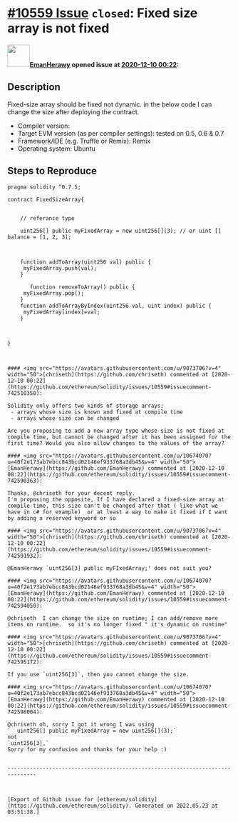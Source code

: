 # [\#10559 Issue](https://github.com/ethereum/solidity/issues/10559) `closed`: Fixed size array is not fixed  

#### <img src="https://avatars.githubusercontent.com/u/10674070?u=40f2e173ab7ebcc843bcd02146ef933768a3db45&v=4" width="50">[EmanHerawy](https://github.com/EmanHerawy) opened issue at [2020-12-10 00:22](https://github.com/ethereum/solidity/issues/10559):

<!--## Prerequisites

- First, many thanks for taking part in the community. We really appreciate that.
- We realize there is a lot of information requested here. We ask only that you do your best to provide as much information as possible so we can better help you.
- Support questions are better asked in one of the following locations:
	- [Solidity chat](https://gitter.im/ethereum/solidity)
	- [Stack Overflow](https://ethereum.stackexchange.com/)
- Ensure the issue isn't already reported.
- The issue should be reproducible with the latest solidity version; however, this isn't a hard requirement and being reproducible with an older version is sufficient.
-->

## Description

Fixed-size array should be fixed not dynamic.  in the below code I can change the size after deploying the contract.

- Compiler version:
- Target EVM version (as per compiler settings): tested on 0.5, 0.6 & 0.7
- Framework/IDE (e.g. Truffle or Remix): Remix 
- Operating system: Ubuntu

## Steps to Reproduce


```solidity
pragma solidity ^0.7.5;

contract FixedSizeArray{
    

    // referance type
   
    uint256[] public myFixedArray = new uint256[](3); // or uint [] balance = [1, 2, 3];



    function addToArray(uint256 val) public {
     myFixedArray.push(val);
    }

       function removeToArray() public {
     myFixedArray.pop();
    }
    function addToArrayByIndex(uint256 val, uint index) public {
     myFixedArray[index]=val;
    }

   
    
} 



#### <img src="https://avatars.githubusercontent.com/u/9073706?v=4" width="50">[chriseth](https://github.com/chriseth) commented at [2020-12-10 00:22](https://github.com/ethereum/solidity/issues/10559#issuecomment-742510350):

Solidity only offers two kinds of storage arrays:
 - arrays whose size is known and fixed at compile time
 - arrays whose size can be changed

Are you proposing to add a new array type whose size is not fixed at compile time, but cannot be changed after it has been assigned for the first time? Would you also allow changes to the values of the array?

#### <img src="https://avatars.githubusercontent.com/u/10674070?u=40f2e173ab7ebcc843bcd02146ef933768a3db45&v=4" width="50">[EmanHerawy](https://github.com/EmanHerawy) commented at [2020-12-10 00:22](https://github.com/ethereum/solidity/issues/10559#issuecomment-742590363):

Thanks, @chriseth for your decent reply.
I'm proposing the opposite, If I have declared a fixed-size array at compile-time, this size can't be changed after that ( like what we have in c# for example)  or at least a way to make it fixed if I want by adding a reserved keyword or so

#### <img src="https://avatars.githubusercontent.com/u/9073706?v=4" width="50">[chriseth](https://github.com/chriseth) commented at [2020-12-10 00:22](https://github.com/ethereum/solidity/issues/10559#issuecomment-742591932):

@EmanHerawy `uint256[3] public myFIxedArray;' does not suit you?

#### <img src="https://avatars.githubusercontent.com/u/10674070?u=40f2e173ab7ebcc843bcd02146ef933768a3db45&v=4" width="50">[EmanHerawy](https://github.com/EmanHerawy) commented at [2020-12-10 00:22](https://github.com/ethereum/solidity/issues/10559#issuecomment-742594050):

@chriseth  I can change the size on runtime; I can add/remove more items on runtime.  so it's no longer fixed " it's dynamic on runtime"

#### <img src="https://avatars.githubusercontent.com/u/9073706?v=4" width="50">[chriseth](https://github.com/chriseth) commented at [2020-12-10 00:22](https://github.com/ethereum/solidity/issues/10559#issuecomment-742595172):

If you use `uint256[3]`, then you cannot change the size.

#### <img src="https://avatars.githubusercontent.com/u/10674070?u=40f2e173ab7ebcc843bcd02146ef933768a3db45&v=4" width="50">[EmanHerawy](https://github.com/EmanHerawy) commented at [2020-12-10 00:22](https://github.com/ethereum/solidity/issues/10559#issuecomment-742598004):

@chriseth oh, sorry I got it wrong I was using  
`  uint256[] public myFixedArray = new uint256[](3);`
not 
`uint256[3],`
Sorry for my confusion and thanks for your help :)


-------------------------------------------------------------------------------



[Export of Github issue for [ethereum/solidity](https://github.com/ethereum/solidity). Generated on 2022.05.23 at 03:51:38.]
